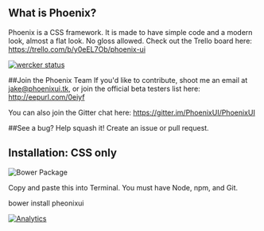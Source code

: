 ## What is Phoenix?

Phoenix is a CSS framework. It is made to have simple code and a modern look, almost a flat look. No gloss allowed.
Check out the Trello board here: https://trello.com/b/y0eEL7Ob/phoenix-ui

[![wercker status](https://app.wercker.com/status/dd7f600b30cf2c3ec563382a6fb5b5ec/m "wercker status")](https://app.wercker.com/project/bykey/dd7f600b30cf2c3ec563382a6fb5b5ec)

##Join the Phoenix Team
If you'd like to contribute, shoot me an email at jake@phoenixui.tk, or join the official beta testers list here: http://eepurl.com/0eiyf

You can also join the Gitter chat here: https://gitter.im/PhoenixUI/PhoenixUI

##See a bug? Help squash it! Create an issue or pull request.

## Installation: CSS only
![Bower Package](http://img.shields.io/badge/bower%20install-phoenixui-2ecc71.svg?style=flat)

Copy and paste this into Terminal. You must have Node, npm, and Git.

bower install pheonixui

[![Analytics](https://ga-beacon.appspot.com/UA-53505204-2/PhoenixUI/?pixel)](https://github.com/igrigorik/ga-beacon)
